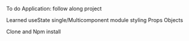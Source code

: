 To do Application: follow along project

Learned
useState 
single/Multicomponent 
module styling
Props
Objects

Clone and Npm install
